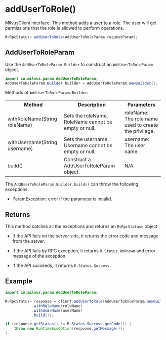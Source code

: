 # addUserToRole()

MilvusClient interface. This method adds a user to a role. The user will get permissions that the role is allowed to perform operations.

```java
R<RpcStatus> addUserToRole(AddUserToRoleParam requestParam);
```

## AddUserToRoleParam

Use the `AddUserToRoleParam.Builder` to construct an `AddUserToRoleParam` object.

```java
import io.milvus.param.AddUserToRoleParam;
AddUserToRoleParam.Builder builder = AddUserToRoleParam.newBuilder();
```

Methods of `AddUserToRoleParam.Builder`:

<table>
    <tr>
        <th>Method</th>
        <th>Description</th>
        <th>Parameters</th>
    </tr>
    <tr>
        <td>withRoleName(String roleName)</td>
        <td>Sets the roleName. RoleName cannot be empty or null.</td>
        <td>roleName: The role name used to create the privilege.</td>
    </tr>
    <tr>
        <td>withUsername(String username)</td>
        <td>Sets the username. Username cannot be empty or null.</td>
        <td>username: The user name.</td>
    </tr>
    <tr>
        <td>build()</td>
        <td>Construct a AddUserToRoleParam object.</td>
        <td>N/A</td>
    </tr>
</table>

The `AddUserToRoleParam.Builder.build()` can throw the following exceptions:

- ParamException: error if the parameter is invalid.

## Returns

This method catches all the exceptions and returns an `R<RpcStatus>` object.

- If the API fails on the server side, it returns the error code and message from the server.

- If the API fails by RPC exception, it returns `R.Status.Unknown` and error message of the exception.

- If the API succeeds, it returns `R.Status.Success`.

## Example

```java
import io.milvus.param.AddUserToRoleParam;

R<RpcStatus> response = client.addUserToRole(AddUserToRoleParam.newBuilder()
            .withRoleName(roleName)
            .withUserName(userName)
            .build());

if (response.getStatus() != R.Status.Success.getCode()) {
    throw new RuntimeException(response.getMessage());
}
```
